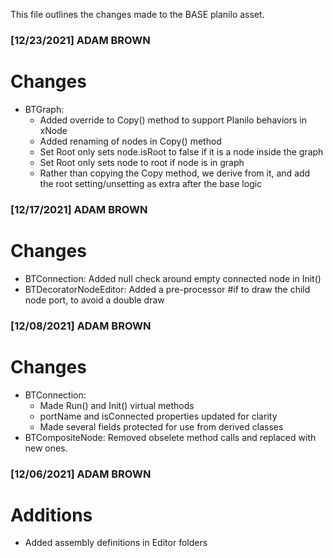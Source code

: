 This file outlines the changes made to the BASE planilo asset.

### [12/23/2021] ADAM BROWN ###

# Changes
- BTGraph: 
	- Added override to Copy() method to support Planilo behaviors in xNode
	- Added renaming of nodes in Copy() method
	- Set Root only sets node.isRoot to false if it is a node inside the graph
	- Set Root only sets node to root if node is in graph
	- Rather than copying the Copy method, we derive from it, and add the root setting/unsetting as extra after the base logic


### [12/17/2021] ADAM BROWN ###

# Changes
- BTConnection: Added null check around empty connected node in Init()
- BTDecoratorNodeEditor: Added a pre-processor #if to draw the child node port, to avoid a double draw

### [12/08/2021] ADAM BROWN ###

# Changes
- BTConnection:
	- Made Run() and Init() virtual methods
	- portName and isConnected properties updated for clarity
	- Made several fields protected for use from derived classes
- BTCompositeNode: Removed obselete method calls and replaced with new ones.

### [12/06/2021] ADAM BROWN ###

# Additions 
- Added assembly definitions in Editor folders
